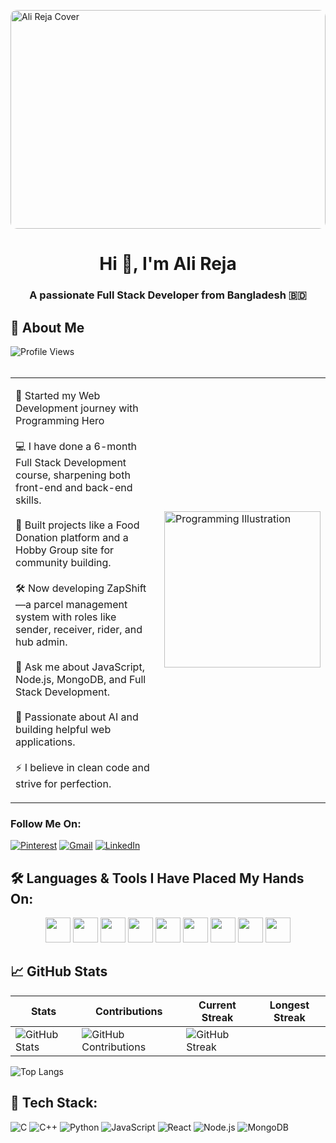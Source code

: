 <img src="https://i.ibb.co/Fb8fPK60/beautiful-office-space-cartoon-style.jpg" 
     alt="Ali Reja Cover" 
     style="width:100%; max-width:1280px; height:350px; object-fit:cover; display:block; margin: 0 auto; border-radius: 10px;"/>


<h1 align="center">Hi 👋, I'm Ali Reja</h1>
<h3 align="center">A passionate Full Stack Developer from Bangladesh 🇧🇩</h3>


## 🌟 About Me
![Profile Views](https://komarev.com/ghpvc/?username=alirejakhan&label=Profile%20Views&color=blue&style=for-the-badge)
<br>
<br>

<table>
  <tr>
    <td>

🌟 Started my Web Development journey with Programming Hero
<br>
<br>
💻 I have done a 6-month Full Stack Development course, sharpening both front-end and back-end skills.
<br>
<br>
🚀 Built projects like a Food Donation platform and a Hobby Group site for community building.
<br>
<br>
🛠️ Now developing ZapShift—a parcel management system with roles like sender, receiver, rider, and hub admin.
<br>
<br>
💬 Ask me about JavaScript, Node.js, MongoDB, and Full Stack Development.
<br>
<br>
🎯 Passionate about AI and building helpful web applications.
<br>
<br>
⚡ I believe in clean code and strive for perfection.

</td>
    <td>
      <img src="https://i.ibb.co/ymTDCFPK/Programming-bro.png" width="250" alt="Programming Illustration" />
    </td>
  </tr>
</table>


### Follow Me On:
[![Pinterest](https://img.shields.io/badge/Pinterest-%23E60023.svg?style=for-the-badge&logo=Pinterest&logoColor=white)](https://pinterest.com)
[![Gmail](https://img.shields.io/badge/Gmail-%23D14836.svg?style=for-the-badge&logo=Gmail&logoColor=white)](mailto:your-email@gmail.com)
[![LinkedIn](https://img.shields.io/badge/LinkedIn-%230077B5.svg?style=for-the-badge&logo=linkedin&logoColor=white)](https://linkedin.com)

## 🛠️ Languages & Tools I Have Placed My Hands On:

<p align="center">
  <img src="https://cdn.jsdelivr.net/gh/devicons/devicon/icons/html5/html5-original.svg" width="40"/>
  <img src="https://cdn.jsdelivr.net/gh/devicons/devicon/icons/css3/css3-original.svg" width="40"/>
  <img src="https://cdn.jsdelivr.net/gh/devicons/devicon/icons/javascript/javascript-original.svg" width="40"/>
  <img src="https://cdn.jsdelivr.net/gh/devicons/devicon/icons/typescript/typescript-original.svg" width="40"/>
  <img src="https://cdn.jsdelivr.net/gh/devicons/devicon/icons/react/react-original.svg" width="40"/>
  <img src="https://cdn.jsdelivr.net/gh/devicons/devicon/icons/nodejs/nodejs-original.svg" width="40"/>
  <img src="https://cdn.jsdelivr.net/gh/devicons/devicon/icons/mongodb/mongodb-original.svg" width="40"/>
  <img src="https://cdn.jsdelivr.net/gh/devicons/devicon/icons/python/python-original.svg" width="40"/>
  <img src="https://cdn.jsdelivr.net/gh/devicons/devicon/icons/dot-net/dot-net-original.svg" width="40"/>
  <!-- Add others similarly -->
</p>

## 📈 GitHub Stats

| Stats | Contributions | Current Streak | Longest Streak |
|-------|----------------|----------------|----------------|
| ![GitHub Stats](https://github-readme-stats.vercel.app/api?username=your-username&count_private=true&show_icons=true&theme=radical&hide_border=true) | ![GitHub Contributions](https://github-readme-streak-stats.herokuapp.com/?user=your-username&theme=radical&hide_border=true) | ![GitHub Streak](https://github-readme-streak-stats.herokuapp.com/?user=your-username&theme=radical&hide_border=true) | |

![Top Langs](https://github-readme-stats.vercel.app/api/top-langs/?username=your-username&layout=compact&theme=radical&hide_border=true)

## 🚀 Tech Stack:

![C](https://img.shields.io/badge/C-00599C?style=for-the-badge&logo=c&logoColor=white)
![C++](https://img.shields.io/badge/C++-00599C?style=for-the-badge&logo=cplusplus&logoColor=white)
![Python](https://img.shields.io/badge/Python-3670A0?style=for-the-badge&logo=python&logoColor=ffdd54)
![JavaScript](https://img.shields.io/badge/JavaScript-F7DF1E?style=for-the-badge&logo=javascript&logoColor=black)
![React](https://img.shields.io/badge/React-20232A?style=for-the-badge&logo=react&logoColor=61DAFB)
![Node.js](https://img.shields.io/badge/Node.js-339933?style=for-the-badge&logo=nodedotjs&logoColor=white)
![MongoDB](https://img.shields.io/badge/MongoDB-4EA94B?style=for-the-badge&logo=mongodb&logoColor=white)
<!-- Add more as needed -->



<!--
**Alireja-khan/Alireja-khan** is a ✨ _special_ ✨ repository because its `README.md` (this file) appears on your GitHub profile.

Here are some ideas to get you started:

- 🔭 I’m currently working on ...
- 🌱 I’m currently learning ...
- 👯 I’m looking to collaborate on ...
- 🤔 I’m looking for help with ...
- 💬 Ask me about ...
- 📫 How to reach me: ...
- 😄 Pronouns: ...
- ⚡ Fun fact: ...
-->

